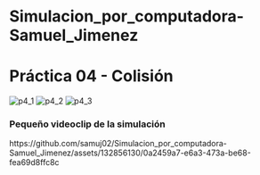 # Simulacion_por_computadora-Samuel_Jimenez
<h1>Práctica 04 - Colisión</h1>

![p4_1](https://github.com/samuj02/Simulacion_por_computadora-Samuel_Jimenez/assets/132856130/b5573ec5-a115-414c-a27d-2907b1a80c79)
![p4_2](https://github.com/samuj02/Simulacion_por_computadora-Samuel_Jimenez/assets/132856130/b989e64d-72f9-4897-a57a-82f66055db35)
![p4_3](https://github.com/samuj02/Simulacion_por_computadora-Samuel_Jimenez/assets/132856130/2204e2f2-da74-4872-93e7-bc780b3ad5d9)

<h3>Pequeño videoclip de la simulación</h3>
https://github.com/samuj02/Simulacion_por_computadora-Samuel_Jimenez/assets/132856130/0a2459a7-e6a3-473a-be68-fea69d8ffc8c


